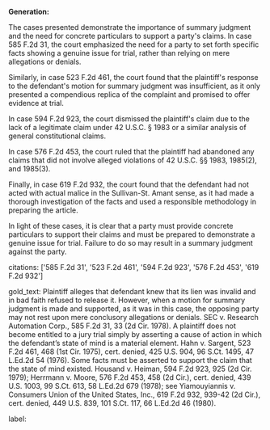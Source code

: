**Generation:**


The cases presented demonstrate the importance of summary judgment and the need for concrete particulars to support a party's claims. In case 585 F.2d 31, the court emphasized the need for a party to set forth specific facts showing a genuine issue for trial, rather than relying on mere allegations or denials.

Similarly, in case 523 F.2d 461, the court found that the plaintiff's response to the defendant's motion for summary judgment was insufficient, as it only presented a compendious replica of the complaint and promised to offer evidence at trial.

In case 594 F.2d 923, the court dismissed the plaintiff's claim due to the lack of a legitimate claim under 42 U.S.C. § 1983 or a similar analysis of general constitutional claims.

In case 576 F.2d 453, the court ruled that the plaintiff had abandoned any claims that did not involve alleged violations of 42 U.S.C. §§ 1983, 1985(2), and 1985(3).

Finally, in case 619 F.2d 932, the court found that the defendant had not acted with actual malice in the Sullivan-St. Amant sense, as it had made a thorough investigation of the facts and used a responsible methodology in preparing the article.

In light of these cases, it is clear that a party must provide concrete particulars to support their claims and must be prepared to demonstrate a genuine issue for trial. Failure to do so may result in a summary judgment against the party.



citations: ['585 F.2d 31', '523 F.2d 461', '594 F.2d 923', '576 F.2d 453', '619 F.2d 932']

gold_text: Plaintiff alleges that defendant knew that its lien was invalid and in bad faith refused to release it. However, when a motion for summary judgment is made and supported, as it was in this case, the opposing party may not rest upon mere conclusory allegations or denials. SEC v. Research Automation Corp., 585 F.2d 31, 33 (2d Cir. 1978). A plaintiff does not become entitled to a jury trial simply by asserting a cause of action in which the defendant’s state of mind is a material element. Hahn v. Sargent, 523 F.2d 461, 468 (1st Cir. 1975), cert. denied, 425 U.S. 904, 96 S.Ct. 1495, 47 L.Ed.2d 54 (1976). Some facts must be asserted to support the claim that the state of mind existed. Housand v. Heiman, 594 F.2d 923, 925 (2d Cir. 1979); Herrmann v. Moore, 576 F.2d 453, 458 (2d Cir.), cert. denied, 439 U.S. 1003, 99 S.Ct. 613, 58 L.Ed.2d 679 (1978); see Yiamouyiannis v. Consumers Union of the United States, Inc., 619 F.2d 932, 939-42 (2d Cir.), cert. denied, 449 U.S. 839, 101 S.Ct. 117, 66 L.Ed.2d 46 (1980).

label: 